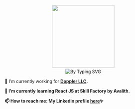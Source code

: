 <div align="center" style='margin-bottom:4px'>
  <img align="center" width="200" style='style= max-width: 100%;' src="https://i.imgur.com/NwButYC.png"/>
</div>

<div align="center">
  <img align="center" src="https://readme-typing-svg.herokuapp.com?font=Fira+Code&size=18&pause=1000&color=EA526F&center=true&vCenter=true&height=40&lines=Hello%2C+welcome+to+my+gitHub+profile!;I'm+Cami%2C+front-end+developer.;Nice+to+see+you+here+%3A)" alt="By Typing SVG" />
</div>

<div align="left" style='margin-top:8px'>
  <p>🔭 I’m currently working for <a href="https://www.fromdoppler.com/"><strong>Doppler LLC<strong></a>.</p>
  <p>🌱 I’m currently learning <strong>React JS<strong> at Skill Factory by <strong>Avalith<strong>.</p>
  <p>📫 How to reach me: My Linkedin profile <a href="https://www.fromdoppler.com/"><strong>here<strong></a>✨</p>
</div>
